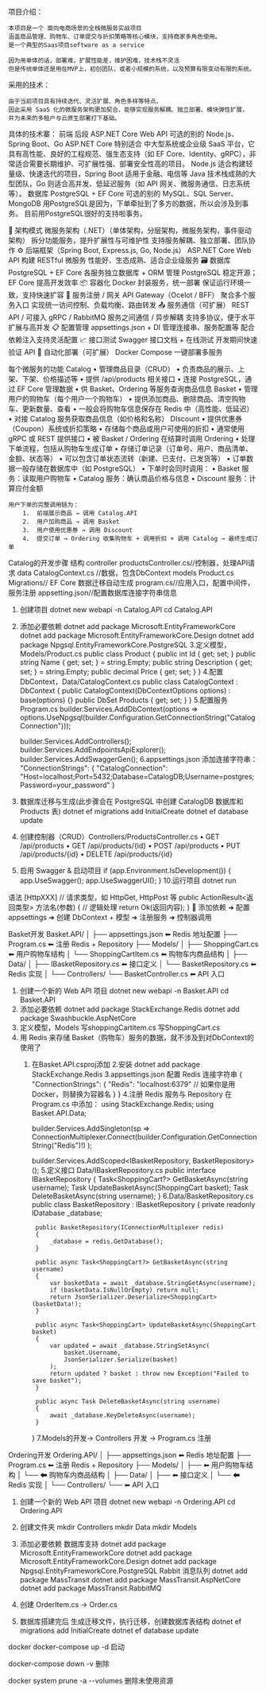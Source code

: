 项目介绍：

    本项目是一个 面向电商场景的全栈微服务实战项目
    涵盖商品管理、购物车、订单提交与折扣策略等核心模块，支持商家多角色使用。
    是一个典型的Saas项目software as a service

    因为用单体的话，部署难，扩展性能差，维护困难，技术栈不灵活
    但是传统单体还是用在MVP上，初创团队，或者小规模的系统，以及预算有限变动有限的系统。


采用的技术：

    由于当前项目具有持续迭代、灵活扩展、角色多样等特点，
    因此采用 SaaS 化的微服务架构更加契合，能够实现服务解耦、独立部署、模块弹性扩展，
    并为未来的多租户与云原生部署打下基础。

具体的技术寨：
    前端
    后段 ASP.NET Core Web API 可选的别的  Node.js、Spring Boot、Go
        ASP.NET Core 特别适合 中大型系统或企业级 SaaS 平台，它具有高性能、良好的工程规范、强生态支持（如 EF Core、Identity、gRPC），非常适合需要长期维护、可扩展性强、部署安全性高的项目。
        Node.js 适合构建轻量级、快速迭代的项目，Spring Boot 适用于金融、电信等 Java 技术栈成熟的大型团队，Go 则适合高并发、低延迟服务（如 API 网关、微服务通信、日志系统等）。
    数据库 PostgreSQL + EF Core 可选的别的 MySQL、SQL Server、MongoDB
        用PostgreSQL是因为，下单牵扯到了多方的数据，所以会涉及到事务。
        目前用PostgreSQL很好的支持啦事务。


🧩 架构模式
微服务架构（.NET）（单体架构，分层架构，微服务架构，事件驱动架构）
    拆分功能服务，提升扩展性与可维护性
    支持服务解耦、独立部署、团队协作
⚙️ 后端框架（Spring Boot, Express.js, Go, Node.js）
ASP.NET Core Web API
    构建 RESTful 微服务
    性能好、生态成熟、适合企业级服务
🗃 数据库
PostgreSQL + EF Core
    各服务独立数据库 + ORM 管理
    PostgreSQL 稳定开源；EF Core 提高开发效率
📦 容器化
Docker
    封装服务，统一部署
    保证运行环境一致，支持快速扩容
🔄 服务注册 / 网关
API Gateway（Ocelot / BFF）
    聚合多个服务入口
    实现统一访问控制、负载均衡、路由转发
📤 服务通信（可扩展）
REST API / 可接入 gRPC / RabbitMQ
    服务之间通信 / 异步解耦
    支持多协议，便于水平扩展与高并发
📋 配置管理
appsettings.json + DI
    管理连接串、服务配置等
    配合依赖注入支持灵活配置
📈 接口测试
Swagger
    接口文档 + 在线测试
    开发期间快速验证 API
🔁 自动化部署（可扩展）
Docker Compose
    一键部署多服务



每个微服务的功能
    Catalog
        •	管理商品目录（CRUD）
        •	负责商品的展示、上架、下架、价格描述等
        •	提供 /api/products 相关接口
        •	连接 PostgreSQL，通过 EF Core 管理数据
        •	供 Basket、Ordering 等服务查询商品信息
    Basket
        •	管理用户的购物车（每个用户一个购物车）
        •	提供添加商品、删除商品、清空购物车、更新数量、查看
        •	一般会将购物车信息保存在 Redis 中（高性能、低延迟）
        •	对接 Catalog 服务获取商品信息（如价格和名称）
    DIscount
        •	提供优惠券（Coupon）系统或折扣策略
        •	存储每个商品或用户可使用的折扣
        •	通常使用 gRPC 或 REST 提供接口
        •	被 Basket / Ordering 在结算时调用
    Ordering
        •	处理下单流程，包括从购物车生成订单
        •	存储订单记录（订单号、用户、商品清单、金额、状态等）
        •	可以包含订单状态流转（新建、已支付、已发货等）
        •	订单数据一般存储在数据库中（如 PostgreSQL）
        •	下单时会同时调用：
        •	Basket 服务：读取用户购物车
        •	Catalog 服务：确认商品价格与信息
        •	Discount 服务：计算应付金额

    用户下单的完整调用链为：
        1.	前端展示商品 → 调用 Catalog.API
        2.	用户加购商品 → 调用 Basket
        3.	用户使用优惠券 → 调用 Discount
        4.	提交订单 → Ordering 收集购物车 + 调用折扣 + 调用 Catalog → 最终生成订单



Catalog的开发步骤
    结构
        controller
            productsController.cs//控制器，处理API请求
        data
            CatalogContext.cs //数据，包含DbContext
        models
            Product.cs
        Migrations// EF Core 数据迁移自动生成
        program.cs//应用入口，配置中间件，服务注册
        appsetting.json//配置数据库连接字符串信息
1. 创建项目
    dotnet new webapi -n Catalog.API
    cd Catalog.API
2. 添加必要依赖
    dotnet add package Microsoft.EntityFrameworkCore
    dotnet add package Microsoft.EntityFrameworkCore.Design
    dotnet add package Npgsql.EntityFrameworkCore.PostgreSQL
3.定义模型，Models/Product.cs
    public class Product
    {
        public int Id { get; set; }
        public string Name { get; set; } = string.Empty;
        public string Description { get; set; } = string.Empty;
        public decimal Price { get; set; }
    }
4.配置 DbContext，Data/CatalogContext.cs
    public class CatalogContext : DbContext
    {
        public CatalogContext(DbContextOptions<CatalogContext> options) : base(options) {}
        public DbSet<Product> Products { get; set; }
    }
5.配置服务Program.cs
    builder.Services.AddDbContext<CatalogContext>(options =>
        options.UseNpgsql(builder.Configuration.GetConnectionString("CatalogConnection")));

    builder.Services.AddControllers();
    builder.Services.AddEndpointsApiExplorer();
    builder.Services.AddSwaggerGen();
6.appsettings.json 添加连接字符串：
    "ConnectionStrings": {
    "CatalogConnection": "Host=localhost;Port=5432;Database=CatalogDB;Username=postgres;Password=your_password"
    }
7. 数据库迁移与生成(此步骤会在 PostgreSQL 中创建 CatalogDB 数据库和 Products 表)
    dotnet ef migrations add InitialCreate
    dotnet ef database update
8. 创建控制器（CRUD）Controllers/ProductsController.cs
	•	GET /api/products
	•	GET /api/products/{id}
	•	POST /api/products
	•	PUT /api/products/{id}
	•	DELETE /api/products/{id}
9. 启用 Swagger & 启动项目
    if (app.Environment.IsDevelopment())
    {
        app.UseSwagger();
        app.UseSwaggerUI();
    }
10.运行项目
    dotnet run


语法
    [HttpXXX] // 请求类型，如 HttpGet, HttpPost 等
    public ActionResult<返回类型> 方法名(参数)
    {
        // 逻辑处理
        return Ok(返回内容);
    }
    🔁 添加依赖 ➜ 配置 appsettings ➜ 创建 DbContext + 模型 ➜ 注册服务 ➜ 控制器调用


Basket开发
    Basket.API/
    │
    ├── appsettings.json           ⬅ Redis 地址配置
    ├── Program.cs                 ⬅ 注册 Redis + Repository
    ├── Models/
    │   ├── ShoppingCart.cs        ⬅ 用户购物车结构
    │   └── ShoppingCartItem.cs    ⬅ 购物车内商品结构
    │
    ├── Data/
    │   ├── IBasketRepository.cs   ⬅ 接口定义
    │   └── BasketRepository.cs    ⬅ Redis 实现
    │
    └── Controllers/
        └── BasketController.cs    ⬅ API 入口

1. 创建一个新的 Web API 项目
    dotnet new webapi -n Basket.API
    cd Basket.API
2. 添加必要依赖
    dotnet add package StackExchange.Redis
    dotnet add package Swashbuckle.AspNetCore
3. 定义模型，Models
    写shoppingCartitem.cs
    写ShoppingCart.cs
4. 用 Redis 来存储 Basket（购物车）服务的数据，就不涉及到对DbContext的使用了
    1. 在Basket.API.csproj添加
        <PackageReference Include="StackExchange.Redis" Version="2.6.122" />
    2.安装
        dotnet add package StackExchange.Redis
    3.appsettings.json 配置 Redis 连接字符串
        {
            "ConnectionStrings": {
                "Redis": "localhost:6379"  // 如果你是用 Docker，则替换为容器名
            }
        }
    4.注册 Redis 服务与 Repository 在Program.cs 中添加：
        using StackExchange.Redis;
        using Basket.API.Data;

        builder.Services.AddSingleton<IConnectionMultiplexer>(sp =>
            ConnectionMultiplexer.Connect(builder.Configuration.GetConnectionString("Redis")!)
        );

        builder.Services.AddScoped<IBasketRepository, BasketRepository>();
    5.定义接口 Data/IBasketRepository.cs
        public interface IBasketRepository
        {
            Task<ShoppingCart?> GetBasketAsync(string username);
            Task<ShoppingCart> UpdateBasketAsync(ShoppingCart basket);
            Task DeleteBasketAsync(string username);
        }
    6.Data/BasketRepository.cs
        public class BasketRepository : IBasketRepository
        {
            private readonly IDatabase _database;

            public BasketRepository(IConnectionMultiplexer redis)
            {
                _database = redis.GetDatabase();
            }

            public async Task<ShoppingCart?> GetBasketAsync(string username)
            {
                var basketData = await _database.StringGetAsync(username);
                if (basketData.IsNullOrEmpty) return null;
                return JsonSerializer.Deserialize<ShoppingCart>(basketData!);
            }

            public async Task<ShoppingCart> UpdateBasketAsync(ShoppingCart basket)
            {
                var updated = await _database.StringSetAsync(
                    basket.Username,
                    JsonSerializer.Serialize(basket)
                );
                return updated ? basket : throw new Exception("Failed to save basket");
            }

            public async Task DeleteBasketAsync(string username)
            {
                await _database.KeyDeleteAsync(username);
            }
        }
    7.Models的开发-> Controllers 开发 -> Program.cs 注册




Ordering开发
    Ordering.API/
    │
    ├── appsettings.json           ⬅ Redis 地址配置
    ├── Program.cs                 ⬅ 注册 Redis + Repository
    ├── Models/
    │   ├──         ⬅ 用户购物车结构
    │   └──     ⬅ 购物车内商品结构
    │
    ├── Data/
    │   ├──    ⬅ 接口定义
    │   └──     ⬅ Redis 实现
    │
    └── Controllers/
        └──     ⬅ API 入口

1. 创建一个新的 Web API 项目
    dotnet new webapi -n Ordering.API
    cd Ordering.API

2. 创建文件夹
    mkdir Controllers
    mkdir Data
    mkdir Models

3. 添加必要依赖
    数据库支持
    dotnet add package Microsoft.EntityFrameworkCore
    dotnet add package Microsoft.EntityFrameworkCore.Design
    dotnet add package Npgsql.EntityFrameworkCore.PostgreSQL
    Rabbit 消息队列
    dotnet add package MassTransit
    dotnet add package MassTransit.AspNetCore
    dotnet add package MassTransit.RabbitMQ

4. 创建 OrderItem.cs -> Order.cs 

5. 数据库搭建完后
    生成迁移文件，执行迁移，创建数据库表结构
    dotnet ef migrations add InitialCreate
    dotnet ef database update


docker
docker-compose up -d 启动

docker-compose down -v 删除

docker system prune -a --volumes 删除未使用资源